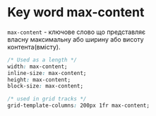 # Key word max-content

`max-content` - ключове слово що представляє  
власну максимальну або ширину або висоту  
контента(вмісту).  

```css
/* Used as a length */
width: max-content;
inline-size: max-content;
height: max-content;
block-size: max-content;

/* used in grid tracks */
grid-template-columns: 200px 1fr max-content;
```
